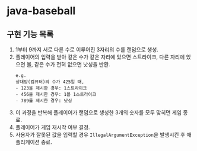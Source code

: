 # java-baseball

## 구현 기능 목록
1. 1부터 9까지 서로 다른 수로 이루어진 3자리의 수를 랜덤으로 생성.
2. 플레이어의 입력을 받아 같은 수가 같은 자리에 있으면 스트라이크, 다른 자리에 있으면 볼, 같은 수가 전혀 없으면 낫싱을 반환.
    ```
    e.g.
    상대방(컴퓨터)의 수가 425일 때,
    - 123을 제시한 경우: 1스트라이크
    - 456을 제시한 경우: 1볼 1스트라이크
    - 789를 제시한 경우: 낫싱
    ```
3. 이 과정을 반복해 플레이어가 랜덤으로 생성한 3개의 숫자를 모두 맞히면 게임 종료.
4. 플레이어가 게임 재시작 여부 결정.
5. 사용자가 잘못된 값을 입력할 경우 ```IllegalArgumentException```을 발생시킨 후 애플리케이션 종료.